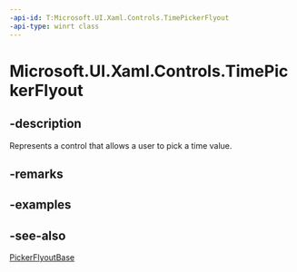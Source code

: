 ```yaml
---
-api-id: T:Microsoft.UI.Xaml.Controls.TimePickerFlyout
-api-type: winrt class
---
```


<!-- Class syntax.
public class TimePickerFlyout : Windows.UI.Xaml.Controls.Primitives.PickerFlyoutBase, Windows.UI.Xaml.Controls.ITimePickerFlyout
-->

# Microsoft.UI.Xaml.Controls.TimePickerFlyout

## -description
Represents a control that allows a user to pick a time value.

## -remarks

## -examples

## -see-also
[PickerFlyoutBase](../microsoft.ui.xaml.controls.primitives/pickerflyoutbase.md)
